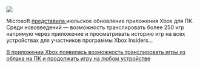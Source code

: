 <!--2025-07-30 13:52:12-->
<div class="yb">
  <div class="rss habr"><img src="https://habrastorage.org/getpro/habr/upload_files/3ed/842/802/3ed8428025e6473124839a0f619a40f0.jpg" /><p>Microsoft <a href="https://news.xbox.com/en-us/2025/07/28/xbox-july-update-more-ways-to-play/" rel="noopener noreferrer nofollow">представила </a>июльское обновление приложения Xbox для ПК. Среди нововведений — возможность транслировать более 250 игр напрямую через приложение и просматривать историю игр на всех устройствах для участников программы Xbox Insiders... <p class="titl"><a href="https://habr.com/ru/news/932490/?utm_source=habrahabr&utm_medium=rss&utm_campaign=932490">В приложении Xbox появилась возможность транслировать игры из облака на ПК и продолжать игру на любом устройстве</a></p></div>
</div>
